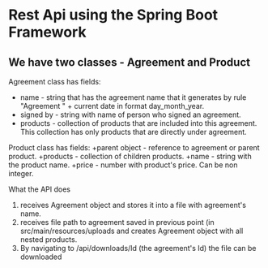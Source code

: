 # Rest Api using the Spring Boot Framework

## We have two classes - Agreement and Product

Agreement class has fields:
* name - string that has the agreement name that it generates by rule "Agreement " + current date in format day_month_year.
* signed by - string with name of person who signed an agreement.
* products - collection of products that are included into this agreement. 
This collection has only products that are directly under agreement.
        
Product class has fields:
+parent object - reference to agreement or parent product.
+products - collection of children products.
+name - string with the product name.
+price - number with product's price. Can be non integer.

What the API does 
  1) receives Agreement object and stores it into a file with agreement's name.
  2) receives file path to agreement saved in previous point (in src/main/resources/uploads and creates Agreement object with all nested products. 
  3) By navigating to /api/downloads/Id (the agreement's Id) the file can be downloaded
